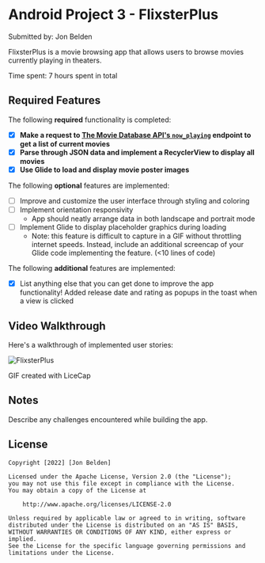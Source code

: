 # Android Project 3 - FlixsterPlus

Submitted by: Jon Belden

FlixsterPlus is a movie browsing app that allows users to browse movies currently playing in theaters.

Time spent: 7 hours spent in total

## Required Features

The following **required** functionality is completed:

- [X] **Make a request to [The Movie Database API's `now_playing`](https://developers.themoviedb.org/3/movies/get-now-playing) endpoint to get a list of current movies**
- [X] **Parse through JSON data and implement a RecyclerView to display all movies**
- [X] **Use Glide to load and display movie poster images**

The following **optional** features are implemented:

- [ ] Improve and customize the user interface through styling and coloring
- [ ] Implement orientation responsivity
  - App should neatly arrange data in both landscape and portrait mode
- [ ] Implement Glide to display placeholder graphics during loading
  - Note: this feature is difficult to capture in a GIF without throttling internet speeds.  Instead, include an additional screencap of your Glide code implementing the feature.  (<10 lines of code)

The following **additional** features are implemented:

- [X] List anything else that you can get done to improve the app functionality!
      Added release date and rating as popups in the toast when a view is clicked

## Video Walkthrough

Here's a walkthrough of implemented user stories:

![FlixsterPlus](https://user-images.githubusercontent.com/86134647/192176435-377ba170-d1c0-456b-83d9-4e7d8ccc36dc.gif)


GIF created with LiceCap  

## Notes

Describe any challenges encountered while building the app.

## License

    Copyright [2022] [Jon Belden]

    Licensed under the Apache License, Version 2.0 (the "License");
    you may not use this file except in compliance with the License.
    You may obtain a copy of the License at

        http://www.apache.org/licenses/LICENSE-2.0

    Unless required by applicable law or agreed to in writing, software
    distributed under the License is distributed on an "AS IS" BASIS,
    WITHOUT WARRANTIES OR CONDITIONS OF ANY KIND, either express or implied.
    See the License for the specific language governing permissions and
    limitations under the License.
